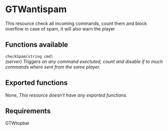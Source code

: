 # GTWantispam
This resource check all incoming commands, count them and block overflow in case of spam, it will also warn the player

## Functions available

`checkSpam(string cmd)`  
_(server) Triggers on any command exectuted, count and disable if to much commands where sent from the same player._

## Exported functions

None, _This resource doesn't have any exported functions._

## Requirements

GTWtopbar
